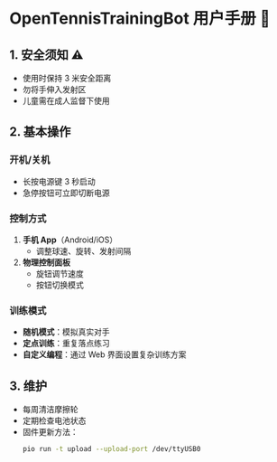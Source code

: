 # **OpenTennisTrainingBot 用户手册** 📖

## **1. 安全须知** ⚠️
- 使用时保持 3 米安全距离
- 勿将手伸入发射区
- 儿童需在成人监督下使用

## **2. 基本操作**
### **开机/关机**
- 长按电源键 3 秒启动
- 急停按钮可立即切断电源

### **控制方式**
1. **手机 App**（Android/iOS）
   - 调整球速、旋转、发射间隔
2. **物理控制面板**
   - 旋钮调节速度
   - 按钮切换模式

### **训练模式**
- **随机模式**：模拟真实对手
- **定点训练**：重复落点练习
- **自定义编程**：通过 Web 界面设置复杂训练方案

## **3. 维护**
- 每周清洁摩擦轮
- 定期检查电池状态
- 固件更新方法：
  ```bash
  pio run -t upload --upload-port /dev/ttyUSB0
